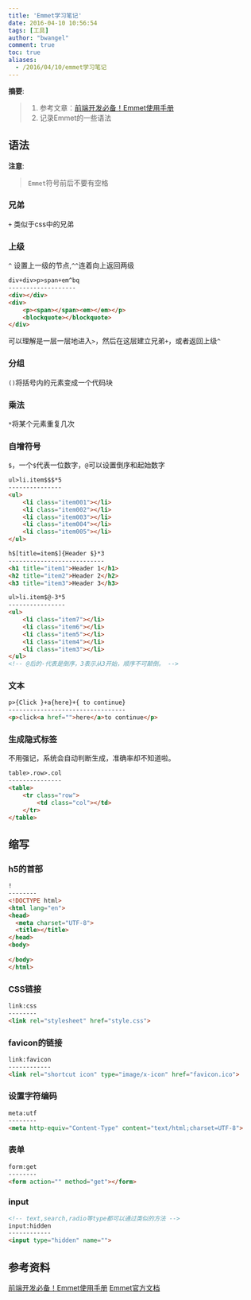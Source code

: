 ```yaml
---
title: 'Emmet学习笔记'
date: 2016-04-10 10:56:54
tags: [工具]
author: "bwangel"
comment: true
toc: true
aliases:
  - /2016/04/10/emmet学习笔记
---
```


__摘要__:

> 1. 参考文章：[前端开发必备！Emmet使用手册](http://www.w3cplus.com/tools/emmet-cheat-sheet.html)
> 2. 记录Emmet的一些语法

<!--more-->

## 语法

__注意__:

> `Emmet`符号前后不要有空格

### 兄弟

`+` 类似于css中的兄弟

### 上级

`^` 设置上一级的节点,`^^`连着向上返回两级

```html
div+div>p>span+em^bq
-------------------
<div></div>
<div>
	<p><span></span><em></em></p>
	<blockquote></blockquote>
</div>
```

可以理解是一层一层地进入`>`，然后在这层建立兄弟`+`，或者返回上级`^`

### 分组

`()`将括号内的元素变成一个代码块

### 乘法

`*`将某个元素重复几次

### 自增符号

`$`，一个`$`代表一位数字，`@`可以设置倒序和起始数字

```html
ul>li.item$$$*5
---------------
<ul>
	<li class="item001"></li>
	<li class="item002"></li>
	<li class="item003"></li>
	<li class="item004"></li>
	<li class="item005"></li>
</ul>
```

```html
h$[title=item$]{Header $}*3
---------------------------
<h1 title="item1">Header 1</h1>
<h2 title="item2">Header 2</h2>
<h3 title="item3">Header 3</h3>
```

```html
ul>li.item$@-3*5
----------------
<ul>
	<li class="item7"></li>
	<li class="item6"></li>
	<li class="item5"></li>
	<li class="item4"></li>
	<li class="item3"></li>
</ul>
<!-- @后的-代表是倒序，3表示从3开始，顺序不可颠倒。 -->
```

### 文本

```html
p>{Click }+a{here}+{ to continue}
---------------------------------
<p>click<a href="">here</a>to continue</p>
```

### 生成隐式标签

不用强记，系统会自动判断生成，准确率却不知道啦。

```html
table>.row>.col
---------------
<table>
	<tr class="row">
		<td class="col"></td>
	</tr>
</table>
```

## 缩写

### h5的首部

```html
!
--------
<!DOCTYPE html>
<html lang="en">
<head>
  <meta charset="UTF-8">
  <title></title>
</head>
<body>
  
</body>
</html>
```

### CSS链接

```html
link:css
--------
<link rel="stylesheet" href="style.css">
```
### favicon的链接

```html
link:favicon
------------
<link rel="shortcut icon" type="image/x-icon" href="favicon.ico">
```

### 设置字符编码

```html
meta:utf
--------
<meta http-equiv="Content-Type" content="text/html;charset=UTF-8">
```

### 表单

```html
form:get
--------
<form action="" method="get"></form>
```

### input

```html
<!-- text,search,radio等type都可以通过类似的方法 -->
input:hidden
------------
<input type="hidden" name="">
```

## 参考资料

[前端开发必备！Emmet使用手册](http://www.w3cplus.com/tools/emmet-cheat-sheet.html)
[Emmet官方文档](http://docs.emmet.io/cheat-sheet/)
